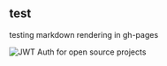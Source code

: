 ## test

testing markdown rendering in gh-pages

![JWT Auth for open source projects](https://cdn.auth0.com/oss/badges/a0-badge-dark.png)
